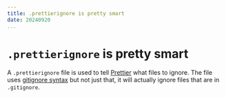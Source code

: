 ```yaml
---
title: .prettierignore is pretty smart
date: 20240920
...
```


# `.prettierignore` is pretty smart

A `.prettierignore` file is used to tell [Prettier][1] what files to ignore. The
file uses [gitignore syntax][2] but not just that, it will actually ignore files
that are in `.gitignore`.

[1]: https://prettier.io
[2]: https://git-scm.com/docs/gitignore#_pattern_format
